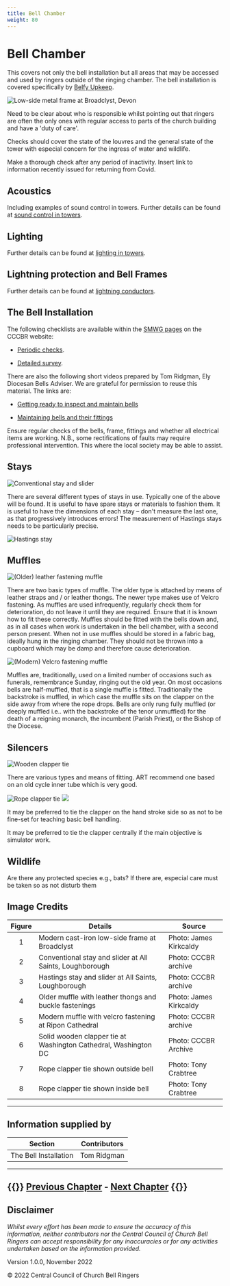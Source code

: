 ```yaml
---
title: Bell Chamber
weight: 80
---
```


# Bell Chamber

This covers not only the bell installation but all areas that may be accessed and used by ringers outside of the ringing chamber. The bell installation is covered specifically by [Belfy Upkeep](https://belfryupkeep.cccbr.org.uk/docs/010-introduction/). 

![Low-side metal frame at Broadclyst, Devon](Broadclyst_bells.jpg)

Need to be clear about who is responsible whilst pointing out that ringers are often the only ones with regular access to parts of the church building and have a 'duty of care'. 

Checks should cover the state of the louvres and the general state of the tower with especial concern for the ingress of water and wildlife. 

Make a thorough check after any period of inactivity. Insert link to information recently issued for returning from Covid. 

## Acoustics 

Including examples of sound control in towers. Further details can be found at [sound control in towers](https://cccbr.org.uk/wp-content/uploads/2021/01/Mike-Banks-noise.pdf).

## Lighting

Further details can be found at [lighting in towers](https://cccbr.org.uk/wp-content/uploads/2020/02/SM_Lighting_2019_Ver_3.pdf). 

## Lightning protection and Bell Frames

Further details can be found at [lightning conductors](https://cccbr.org.uk/wp-content/uploads/2020/03/SM_LightningConductors_2020_Ver_1.pdf). 

## The Bell Installation

The following checklists are available within the [SMWG pages](https://cccbr.org.uk/about/workgroups/stewardship-and-management/) on the CCCBR website:

- [Periodic checks](https://cccbr.org.uk/wp-content/uploads/2021/01/Record-sheet-quarterly-and-annual-checks-Jan-2021-V1.pdf).

- [Detailed survey](https://cccbr.org.uk/wp-content/uploads/2021/01/Tower-survey-v1-26-Jan-2021.pdf).

There are also the following short videos prepared by Tom Ridgman, Ely Diocesan Bells Adviser. We are grateful for permission to reuse this material. The links are:

- [Getting ready to inspect and maintain bells](https://www.youtube.com/watch?v=JK100rBzVE0)

- [Maintaining bells and their fittings](https://www.youtube.com/watch?v=99jHnLDcic8)

Ensure regular checks of the bells, frame, fittings and whether all electrical items are working. N.B., some rectifications of faults may require professional intervention. This where the local society may be able to assist. 

## Stays 

![Conventional stay and slider](Stay_Conventional.jpg)

There are several different types of stays in use. Typically one of the above will be found. It is useful to have spare stays or materials to fashion them. It is useful to have the dimensions of each stay – don't measure the last one, as that progressively introduces errors! The measurement of Hastings stays needs to be particularly precise. 

![Hastings stay](Stay_Hastings.jpg)

## Muffles  

![(Older) leather fastening muffle](Muffle_Conventional.jpg)

There are two basic types of muffle. The older type is attached by means of leather straps and / or leather thongs. The newer type makes use of Velcro fastening. As muffles are used infrequently, regularly check them for deterioration, do not leave it until they are required. Ensure that it is known how to fit these correctly. Muffles should be fitted with the bells down and, as in all cases when work is undertaken in the bell chamber, with a second person present. When not in use muffles should be stored in a fabric bag, ideally hung in the ringing chamber. They should not be thrown into a cupboard which may be damp and therefore cause deterioration. 

![(Modern) Velcro fastening muffle](Muffle_Velcro.jpg)

Muffles are, traditionally, used on a limited number of occasions such as funerals, remembrance Sunday, ringing out the old year. On most occasions bells are half-muffled, that is a single muffle is fitted. Traditionally the backstroke is muffled, in which case the muffle sits on the clapper on the side away from where the rope drops. Bells are only rung fully muffled (or deeply muffled i.e.. with the backstroke of the tenor unmuffled) for the death of a reigning monarch, the incumbent (Parish Priest), or the Bishop of the Diocese. 

## Silencers

![Wooden clapper tie](Solid_Tie.jpg)

There are various types and means of fitting. ART recommend one based on an old cycle inner tube which is very good. 

![Rope clapper tie](Rope_Tie_external.JPG) ![](Rope_Tie_internal.JPG)

It may be preferred to tie the clapper on the hand stroke side so as not to be fine-set for teaching basic bell handling. 

It may be preferred to tie the clapper centrally if the main objective is simulator work. 

## Wildlife 

Are there any protected species e.g., bats? If there are, especial care must be taken so as not disturb them

## Image Credits

| Figure | Details | Source |
| :---: | --- | --- |
| 1 | Modern cast-iron low-side frame at Broadclyst | Photo: James Kirkcaldy |
| 2 | Conventional stay and slider at All Saints, Loughborough | Photo: CCCBR archive |
| 3 | Hastings stay and slider at All Saints, Loughborough | Photo: CCCBR archive |
| 4 | Older muffle with leather thongs and buckle fastenings | Photo: James Kirkcaldy |
| 5 | Modern muffle with velcro fastening at Ripon Cathedral | Photo: CCCBR archive |
| 6 | Solid wooden clapper tie at Washington Cathedral, Washington DC | Photo: CCCBR Archive |
| 7 | Rope clapper tie shown outside bell | Photo: Tony Crabtree |
| 8 | Rope clapper tie shown inside bell  | Photo: Tony Crabtree |

----

## Information supplied by 

| Section | Contributors |
| :---: | --- |
| The Bell Installation | Tom Ridgman |

----

{{<hint info>}}
**[Previous Chapter](../070-RingingChamber/)** - **[Next Chapter](../090-BuildingaTeam/)**
{{</hint>}}
----

## Disclaimer
 
*Whilst every effort has been made to ensure the accuracy of this information, neither contributors nor the Central Council of Church Bell Ringers can accept responsibility for any inaccuracies or for any activities undertaken based on the information provided.*

Version 1.0.0, November 2022

© 2022 Central Council of Church Bell Ringers
